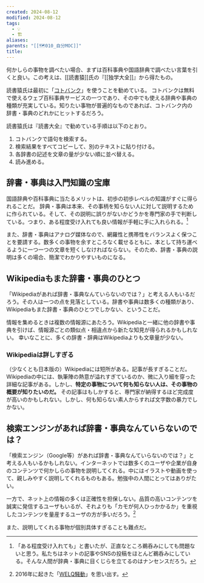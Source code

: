 ```yaml
---
created: 2024-08-12
modified: 2024-08-12
tags:
  - 💡
  - 🏗️
aliases: 
parents: "[[🗺️010_自分MOC]]"
title: 
---
```

何かしらの事物を調べたい場合、まずは百科事典や国語辞典で調べたい言葉を引くと良い。この考えは、[[読書猿]]氏の『[[独学大全]]』から得たもの。

読書猿氏は最初に「[コトバンク](https://kotobank.jp/)」を使うことを勧めている。
コトバンクは無料で使えるウェブ百科事典サービスの一つであり、その中でも使える辞典や事典の種類が充実している。知りたい事物が普遍的なものであれば、コトバンク内の辞書・事典のどれかにヒットするだろう。

読書猿氏は『読書大全』で勧めている手順は以下のとおり。
1. コトバンクで語句を検索する。
2. 検索結果をすべてコピーして、別のテキストに貼り付ける。
3. 各辞書の記述を文章の量が少ない順に並べ替える。
4. 読み進める。

## 辞書・事典は入門知識の宝庫
国語辞典や百科事典に当たるメリットは、初歩の初歩レベルの知識がすぐに得られることだ。
辞典・事典は本来、その事柄を知らない人に対して説明するために作られている。そして、その説明に誤りがないかどうかを専門家の手で判断している。つまり、ある程度受け入れても良い情報が手軽に手に入れられる。[^aruteido]

[^aruteido]: 「ある程度受け入れても」と書いたが、正直なところ鵜呑みにしても問題ないと思う。私たちはネットの記事やSNSの投稿をほとんど鵜呑みにしている。そんな人間が辞典・事典に目くじらを立てるのはナンセンスだろう。

また、辞書・事典はアナログ媒体なので、網羅性と携帯性をバランスよく保つことを要請する。数多くの事物を余すところなく載せるともに、本として持ち運べるように一つ一つの文章を短くしなければならない。そのため、辞書・事典の説明は多くの場合、簡潔でわかりやすいものになる。

## Wikipediaもまた辞書・事典のひとつ
「Wikipediaがあれば辞書・事典なんていらないのでは？」と考える人もいるだろう。その人は一つの点を見落としている。辞書や事典は数多くの種類があり、Wikipediaもまた辞書・事典のひとつでしかない、ということだ。

情報を集めるときは複数の情報源にあたろう。Wikipediaと一緒に他の辞書や事典を引けば、情報源ごとの類似点・相違点から新たな知見が得られるかもしれない。
幸いなことに、多くの辞書・辞典はWikipediaよりも文章量が少ない。

### Wikipediaは詳しすぎる
（少なくとも日本版の）Wikipediaには短所がある。記事が長すぎることだ。
Wikipediaの中には、執筆陣の熱意が溢れすぎているのか、微に入り細を穿った詳細な記事がある。しかし、**特定の事物について何も知らない人は、その事物の概要が知りたいのだ。**
その記事はもしかすると、専門家が納得するほど完成度が高いのかもしれない。しかし、何も知らない素人からすれば文字数の暴力でしかない。

## 検索エンジンがあれば辞書・事典なんていらないのでは？
「検索エンジン（Google等）があれば辞書・事典なんていらないのでは？」と考える人もいるかもしれない。インターネットでは数多くのユーザや企業が自身のコンテンツで何かしらの事物を説明してくれる。中にはイラストや動画を使って、親しみやすく説明してくれるものもある。勉強中の人間にとってはありがたい。

一方で、ネット上の情報の多くは正確性を担保しない。品質の高いコンテンツを誠実に発信するユーザもいるが、それよりも「カモが何人ひっかかるか」を重視したコンテンツを量産するユーザの方が多いだろう。[^welq]

[^welq]: 2016年に起きた「[WELQ騒動](https://www.weblio.jp/content/WELQ%E9%A8%92%E5%8B%95)」を思い出す。

また、説明してくれる事物が個別具体すぎることも難点だ。